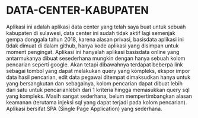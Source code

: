 # DATA-CENTER-KABUPATEN
Aplikasi ini adalah aplikasi data center yang telah saya buat untuk sebuah kabupaten di sulawesi, data center ini sudah tidak aktif lagi semenjak gempa donggala tahun 2018, karena alasan privasi, basisdata aplikasi ini tidak dimuat di dalam github, hanya kode aplikasi yang disimpan untuk moment pengingat. 
Aplikasi ini hanyalah aplikasi basisdata online yang antarmukanya dibuat sesederhana mungkin dengan hanya sebuah kolom pencarian seperti google. Akan tetapi dibawahnya terdapat beberpa link sebagai tombol yang dapat melakukan query yang kompleks, ekspor impor data hasil pencarian, edit data pegawai ditempat dimaksudkan hanya untuk yang bersangkutan dan sebagainya, kolom pencarian dapat dibuat lebih dari satu untuk pencarianlebih dari 1 kriteria hingga memasukkan query sql yang kompleks. Masih sangat sederhana, belum mempertimbangkan alasan keamanan (terutama injeksi sql yang dapat terjadi pada kolom pencarian).
Aplikasi bersifat SPA (Single Page Application) yang sederhana.

